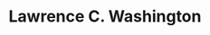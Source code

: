 ---
# Display name
title: Lawrence C. Washington

weight: 37

# Is this the primary user of the site?
superuser: false

# Role/position/tagline
role:

# Organizations/Affiliations to show in About widget
organizations:
- name: University of Maryland, College Park
  url: https://umd.edu

# Social/Academic Networking
# For available icons, see: https://sourcethemes.com/academic/docs/page-builder/#icons
#   For an email link, use "fas" icon pack, "envelope" icon, and a link in the
#   form "mailto:your-email@example.com" or "/#contact" for contact widget.
social:
- icon: globe
  icon_pack: fas
  link: 'https://www.math.umd.edu/~lcw/'
- icon: envelope
  icon_pack: fas
  link: 'mailto:lcw@math.umd.edu'
# - icon: linkedin
#   icon_pack: fab
#   link: 'https://www.linkedin.com/in/dsvolpe/'
- icon: wikipedia-w
  icon_pack: fab
  link: https://en.wikipedia.org/wiki/Lawrence_C._Washington
- icon: google-scholar
  icon_pack: ai
  link: https://scholar.google.com/citations?user=g9K2Bx4AAAAJ&hl=en
# - icon: github
#   icon_pack: fab
#   link: https://github.com/dsvolpe
# - icon: orcid
#   icon_pack: fab
#   link: https://orcid.org/0000-0001-7896-6268
# - icon: twitter
#   icon_pack: fab
#   link: https://twitter.com/rostrosfisicos


# Link to a PDF of your resume/CV.
# To use: copy your resume to `static/media/resume.pdf`, enable `ai` icons in `params.toml`, 
# and uncomment the lines below.
# - icon: cv
#   icon_pack: ai
#   link: media/resume.pdf

# Enter email to display Gravatar (if Gravatar enabled in Config)
email: "lcw@math.umd.edu"

# Highlight the author in author lists? (true/false)
highlight_name: true

user_groups:
- PIs
---